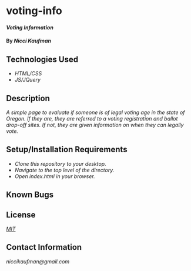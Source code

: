 # voting-info

#### _Voting Information_

#### By _**Nicci Kaufman**_

## Technologies Used

* _HTML/CSS_
* _JS/JQuery_

## Description

_A simple page to evaluate if someone is of legal voting age in the state of Oregon. If they are, they are referred to a voting registration and ballot drop-off sites. If not, they are given information on when they can legally vote._

## Setup/Installation Requirements

* _Clone this repository to your desktop._
* _Navigate to the top level of the directory._
* _Open index.html in your browser._


## Known Bugs

## License

_[MIT](https://en.wikipedia.org/wiki/MIT_License)_

## Contact Information

_niccikaufman@gmail.com_